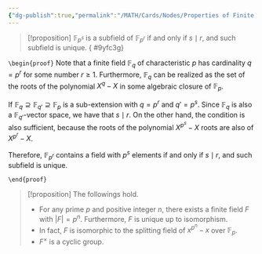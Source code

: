 ```yaml
---
{"dg-publish":true,"permalink":"/MATH/Cards/Nodes/Properties of Finite Field/","dgPassFrontmatter":true}
---
```



> [!proposition]
> $\mathbb{F}_{p^s}$ is a subfield of $\mathbb{F}_{p^r}$ if and only if $s \mid r$, and such subfield is unique.
{ #9yfc3g}


`\begin{proof}`
Note that a finite field $\mathbb{F}_q$ of characteristic $p$ has cardinality $q=p^r$ for some number $r\geqslant 1$. Furthermore, $\mathbb{F}_q$ can be realized as the set of the roots of the polynomial $X^q-X$ in some algebraic closure of $\mathbb{F}_p$.

If $\mathbb{F}_q \supseteq \mathbb{F}_{q'} \supseteq \mathbb{F}_p$ is a sub-extension with $q=p^r$ and $q'=p^s$. Since $\mathbb{F}_q$ is also a $\mathbb{F}_{q'}$-vector space, we have that $s\mid r$. On the other hand, the condition is also sufficient, because the roots of the polynomial $X^{p^s}-X$ roots are also of $X^{p^r}-X$.

Therefore, $\mathbb{F}_{p^r}$ contains a field with $p^s$ elements if and only if $s \mid r$, and such subfield is unique.

`\end{proof}`

> [!proposition] 
> The followings hold.
> - For any prime $p$ and positive integer $n$, there exists a finite field $F$ with $|F|=p^n$. Furthermore, $F$ is unique up to isomorphism.
> - In fact, $F$ is isomorphic to the splitting field of $x^{p^n}-x$ over $\mathbb{F}_p$. 
> - $F^\times$ is a cyclic group.